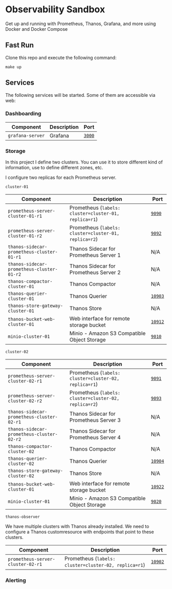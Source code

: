 # Observability Sandbox

Get up and running with Prometheus, Thanos, Grafana, and more using Docker and Docker Compose

## Fast Run

Clone this repo and execute the following command:

```
make up
```

## Services

The following services will be started. Some of them are accessible via web:

### Dashboarding

| Component                                  | Description                                                 | Port      |
| ---------------------------------------    | --------------------------------------------------------    | -------------------------------    |
| `grafana-server`                           | Grafana                                                     | [`3000`](http://localhost:3000)    |

### Storage

In this project I define two clusters. You can use it to store different kind of information, use to define different zones, etc.

I configure two replicas for each Prometheus server.

`cluster-01`

| Component                                  | Description                                                 | Port                               |
| ---------------------------------------    | --------------------------------------------------------    | -------------------------------    |
| `prometheus-server-cluster-01-r1`          | Prometheus (`labels: cluster=cluster-01, replica=r1`)       | [`9090`](http://localhost:9090)    |
| `prometheus-server-cluster-01-r2`          | Prometheus (`labels: cluster=cluster-01, replica=r2`)       | [`9092`](http://localhost:9092)    |
| `thanos-sidecar-prometheus-cluster-01-r1`  | Thanos Sidecar for Prometheus Server 1                      |N/A                                 |
| `thanos-sidecar-prometheus-cluster-01-r2`  | Thanos Sidecar for Prometheus Server 2                      | N/A                                |
| `thanos-compactor-cluster-01`              | Thanos Compactor                                            | N/A                                |
| `thanos-querier-cluster-01`                | Thanos Querier                                              | [`10903`](http://localhost:10903)  |
| `thanos-store-gateway-cluster-01`          | Thanos Store                                                | N/A                                |
| `thanos-bucket-web-cluster-01`             | Web interface for remote storage bucket                     | [`10912`](http://localhost:10912)  |
| `minio-cluster-01`                         | Minio - Amazon S3 Compatible Object Storage                 | [`9010`](http://localhost:9010)    |

`cluster-02`

| Component                                  | Description                                                 | Port                               |
| ---------------------------------------    | --------------------------------------------------------    | -------------------------------    |
| `prometheus-server-cluster-02-r1`          | Prometheus (`labels: cluster=cluster-02, replica=r1`)       | [`9091`](http://localhost:9091)    |
| `prometheus-server-cluster-02-r2`          | Prometheus (`labels: cluster=cluster-02, replica=r2`)       | [`9093`](http://localhost:9093)    |
| `thanos-sidecar-prometheus-cluster-02-r1`  | Thanos Sidecar for Prometheus Server 3                      | N/A                                |
| `thanos-sidecar-prometheus-cluster-02-r2`  | Thanos Sidecar for Prometheus Server 4                      | N/A                                |
| `thanos-compactor-cluster-02`              | Thanos Compactor                                            | N/A                                |
| `thanos-querier-cluster-02`                | Thanos Querier                                              | [`10904`](http://localhost:10904)  |
| `thanos-store-gateway-cluster-02`          | Thanos Store                                                | N/A                                |
| `thanos-bucket-web-cluster-01`             | Web interface for remote storage bucket                     | [`10922`](http://localhost:10922)  |
| `minio-cluster-01`                         | Minio - Amazon S3 Compatible Object Storage                 | [`9020`](http://localhost:9020)    |

`thanos-observer`

We have multiple clusters with Thanos already installed. We need to configure a Thanos customresource with endpoints that point to these clusters.


| Component                                  | Description                                                 | Port                                |
| ---------------------------------------    | --------------------------------------------------------    | --------------------------------    |
| `prometheus-server-cluster-02-r1`          | Prometheus (`labels: cluster=cluster-02, replica=r1`)       | [`10902`](http://localhost:10902)   |

### Alerting
